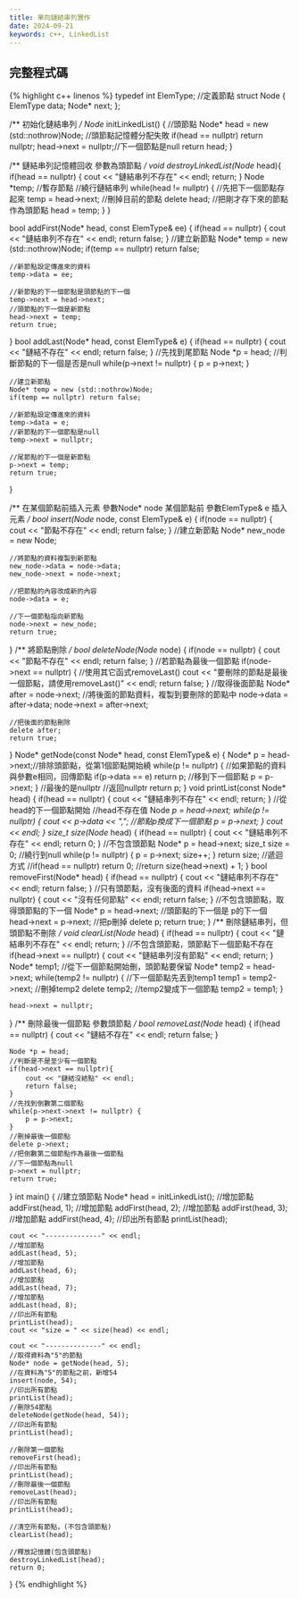 ```yaml
---
title: 單向鏈結串列實作
date: 2024-09-21
keywords: c++, LinkedList
---
```




## 完整程式碼

{% highlight c++ linenos %}
typedef int ElemType;
//定義節點
struct Node {
    ElemType data;
    Node* next;
};

/**
 初始化鏈結串列
 */
Node* initLinkedList() {
    //頭節點
    Node* head = new (std::nothrow)Node;
    //頭節點記憶體分配失敗
    if(head == nullptr) return nullptr;
    head->next = nullptr;//下一個節點是null
    return head;
}

/**
 鏈結串列記憶體回收
 參數為頭節點
 */
void destroyLinkedList(Node* head){
    if(head == nullptr) {
        cout << "鏈結串列不存在" << endl;
        return;
    }
    Node *temp; //暫存節點
    //繞行鏈結串列
    while(head != nullptr) {
        //先把下一個節點存起來
        temp = head->next;
        //刪掉目前的節點
        delete head;
        //把剛才存下來的節點作為頭節點
        head = temp;
    }
}

bool addFirst(Node* head, const ElemType& ee) {
    if(head == nullptr) {
        cout << "鏈結串列不存在" << endl;
        return false;
    }
    //建立新節點
    Node* temp = new (std::nothrow)Node;
    if(temp == nullptr) return false;
    
    //新節點設定傳進來的資料
    temp->data = ee;
    
    //新節點的下一個節點是頭節點的下一個
    temp->next = head->next;
    //頭節點的下一個是新節點
    head->next = temp;
    return true;
}
bool addLast(Node* head, const ElemType& e) {
    if(head == nullptr) {
        cout << "鏈結不存在" << endl;
        return false;
    }
    //先找到尾節點
    Node *p = head;
    //判斷節點的下一個是否是null
    while(p->next != nullptr) {
        p = p->next;
    }
    
    //建立新節點
    Node* temp = new (std::nothrow)Node;
    if(temp == nullptr) return false;
    
    //新節點設定傳進來的資料
    temp->data = e;
    //新節點的下一個節點是null
    temp->next = nullptr;
    
    //尾節點的下一個是新節點
    p->next = temp;
    return true;
}

/**
 在某個節點前插入元素
 參數Node* node 某個節點前
 參數ElemType& e 插入元素
 */
bool insert(Node* node, const ElemType& e) {
    if(node == nullptr) {
        cout << "節點不存在" << endl;
        return false;
    }
    //建立新節點
    Node* new_node = new Node;
    
    //將節點的資料複製到新節點
    new_node->data = node->data;
    new_node->next = node->next;
    
    //把節點的內容改成新的內容
    node->data = e;
    
    //下一個節點指向新節點
    node->next = new_node;
    return true;
}
/**
 將節點刪除
 */
bool deleteNode(Node* node) {
    if(node == nullptr) {
        cout << "節點不存在" << endl;
        return false;
    }
    //若節點為最後一個節點
    if(node->next == nullptr) {
        //使用其它函式removeLast()
        cout << "要刪除的節點是最後一個節點，請使用removeLast()" << endl;
        return false;
    }
    //取得後面節點
    Node* after = node->next;
    //將後面的節點資料，複製到要刪除的節點中
    node->data = after->data;
    node->next = after->next;
    
    //把後面的節點刪除
    delete after;
    return true;
}
Node* getNode(const Node* head, const ElemType& e) {
    Node* p = head->next;//排除頭節點，從第1個節點開始繞
    while(p != nullptr) {
        //如果節點的資料與參數e相同，回傳節點
        if(p->data == e) return p;
        //移到下一個節點
        p = p->next;
    }
    //最後的是nullptr
    //返回nullptr
    return p;
}
void printList(const Node* head) {
    if(head == nullptr) {
        cout << "鏈結串列不存在" << endl;
        return;
    }
    //從head的下一個節點開始
    //head不存在值
    Node *p = head->next;
    while(p != nullptr) {
        cout << p->data << ",";
        //節點p換成下一個節點
        p = p->next;
    }
    cout << endl;
}
size_t size(Node* head) {
    if(head == nullptr) {
        cout << "鏈結串列不存在" << endl;
        return 0;
    }
    //不包含頭節點
    Node* p = head->next;
    size_t size = 0;
    //繞行到null
    while(p != nullptr) {
        p = p->next;
        size++;
    }
    return size;
    //遞迴方式
    //if(head == nullptr) return 0;
    //return size(head->next) + 1;
}
bool removeFirst(Node* head) {
    if(head == nullptr) {
        cout << "鏈結串列不存在" << endl;
        return false;
    }
    //只有頭節點，沒有後面的資料
    if(head->next == nullptr) {
        cout << "沒有任何節點" << endl;
        return false;
    }
    //不包含頭節點，取得頭節點的下一個
    Node* p = head->next;
    //頭節點的下一個是 p的下一個
    head->next = p->next;
    //把p刪掉
    delete p;
    return true;
}
/**
 刪除鏈結串列，但頭節點不刪除
 */
void clearList(Node* head) {
    if(head == nullptr) {
        cout << "鏈結串列不存在" << endl;
        return;
    }
    //不包含頭節點，頭節點下一個節點不存在
    if(head->next == nullptr) {
        cout << "鏈結串列沒有節點" << endl;
        return;
    }
    Node* temp1;
    //從下一個節點開始刪，頭節點要保留
    Node* temp2 = head->next;
    while(temp2 != nullptr) {
        //下一個節點先丟到temp1
        temp1 = temp2->next;
        //刪掉temp2
        delete temp2;
        //temp2變成下一個節點
        temp2 = temp1;
    }
    
    head->next = nullptr;
}
/**
 刪除最後一個節點
 參數頭節點
 */
bool removeLast(Node* head) {
    if(head == nullptr) {
        cout << "鏈結不存在" << endl;
        return false;
    }
    
    Node *p = head;
    //判斷是不是至少有一個節點
    if(head->next == nullptr){
        cout << "鏈結沒結點" << endl;
        return false;
    }
    //先找到倒數第二個節點
    while(p->next->next != nullptr) {
        p = p->next;
    }
    //刪掉最後一個節點
    delete p->next;
    //把倒數第二個節點作為最後一個節點
    //下一個節點為null
    p->next = nullptr;
    return true;
}
int main() {
    //建立頭節點
    Node* head = initLinkedList();
    //增加節點
    addFirst(head, 1);
    //增加節點
    addFirst(head, 2);
    //增加節點
    addFirst(head, 3);
    //增加節點
    addFirst(head, 4);
    //印出所有節點
    printList(head);
    
    cout << "--------------" << endl;
    //增加節點
    addLast(head, 5);
    //增加節點
    addLast(head, 6);
    //增加節點
    addLast(head, 7);
    //增加節點
    addLast(head, 8);
    //印出所有節點
    printList(head);
    cout << "size = " << size(head) << endl;
    
    cout << "--------------" << endl;
    //取得資料為"5"的節點
    Node* node = getNode(head, 5);
    //在資料為"5"的節點之前，新增54
    insert(node, 54);
    //印出所有節點
    printList(head);
    //刪除54節點
    deleteNode(getNode(head, 54));
    //印出所有節點
    printList(head);
    
    //刪除第一個節點
    removeFirst(head);
    //印出所有節點
    printList(head);
    //刪除最後一個節點
    removeLast(head);
    //印出所有節點
    printList(head);
    
    //清空所有節點，(不包含頭節點)
    clearList(head);
    
    //釋放記憶體(包含頭節點)
    destroyLinkedList(head);
    return 0;
}
{% endhighlight %}